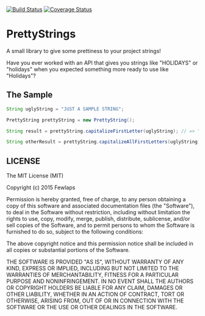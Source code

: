 [![Build Status](https://travis-ci.org/EsteveAguilera/PrettyStrings.svg?branch=master)](https://travis-ci.org/EsteveAguilera/PrettyStrings)
[![Coverage Status](https://coveralls.io/repos/EsteveAguilera/PrettyStrings/badge.svg?branch=master)](https://coveralls.io/r/EsteveAguilera/PrettyStrings?branch=master)
# PrettyStrings

A small library to give some prettiness to your project strings!

Have you ever worked with an API that gives you strings like "HOLIDAYS" or "holidays" when you expected something more ready to use like "Holidays"?

The Sample
----------

```java
String uglyString = "JUST A SAMPLE STRING";

PrettyString prettyString = new PrettyString();

String result = prettyString.capitalizeFirstLetter(uglyString); // => "Just a sample string"

String otherResult = prettyString.capitalizeAllFirstLetters(uglyString); // => "Just A Sample String"
```

## LICENSE ##

The MIT License (MIT)

Copyright (c) 2015 Fewlaps

Permission is hereby granted, free of charge, to any person obtaining a copy
of this software and associated documentation files (the "Software"), to deal
in the Software without restriction, including without limitation the rights
to use, copy, modify, merge, publish, distribute, sublicense, and/or sell
copies of the Software, and to permit persons to whom the Software is
furnished to do so, subject to the following conditions:

The above copyright notice and this permission notice shall be included in all
copies or substantial portions of the Software.

THE SOFTWARE IS PROVIDED "AS IS", WITHOUT WARRANTY OF ANY KIND, EXPRESS OR
IMPLIED, INCLUDING BUT NOT LIMITED TO THE WARRANTIES OF MERCHANTABILITY,
FITNESS FOR A PARTICULAR PURPOSE AND NONINFRINGEMENT. IN NO EVENT SHALL THE
AUTHORS OR COPYRIGHT HOLDERS BE LIABLE FOR ANY CLAIM, DAMAGES OR OTHER
LIABILITY, WHETHER IN AN ACTION OF CONTRACT, TORT OR OTHERWISE, ARISING FROM,
OUT OF OR IN CONNECTION WITH THE SOFTWARE OR THE USE OR OTHER DEALINGS IN THE
SOFTWARE.
